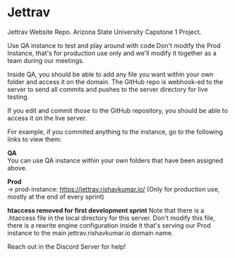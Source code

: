 # Jettrav
Jettrav Website Repo. Arizona State University Capstone 1 Project.

Use QA instance to test and play around with code
Don't modify the Prod Instance, that's for production use only and we'll modify it together as a team during our meetings.

Inside QA, you should be able to add any file you want within your own folder and access it on the domain. The GitHub repo is webhook-ed to the server to send all commits and pushes to the server directory for live testing.

If you edit and commit those to the GitHub repository, you should be able to access it on the live server.

For example, if you commited anything to the instance, go to the following links to view them:

<b>QA</b><br>
You can use QA instance within your own folders that have been assigned above.

<b>Prod</b><br>
-> prod-instance: https://jettrav.rishavkumar.io/ (Only for production use, mostly at the end of every sprint)

**htaccess removed for first development sprint**
Note that there is a .htaccess file in the local directory for this server. Don't modify this file, there is a rewrite engine configuration inside it that's serving our Prod instance to the main jettrav.rishavkumar.io domain name. 

Reach out in the Discord Server for help!
